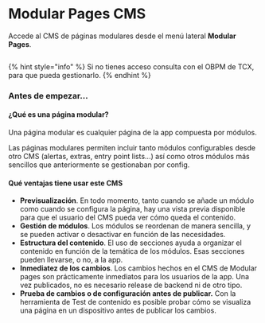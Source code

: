 # Modular Pages CMS

Accede al CMS de páginas modulares desde el menú lateral **Modular Pages**.&#x20;

<figure><img src=".gitbook/assets/image (12).png" alt=""><figcaption></figcaption></figure>

{% hint style="info" %}
Si no tienes acceso consulta con el OBPM de TCX, para que pueda gestionarlo.
{% endhint %}

### Antes de empezar...

#### ¿Qué es una página modular?

Una página modular es cualquier página de la app compuesta por módulos.

Las páginas modulares permiten incluir tanto módulos configurables desde otro CMS (alertas, extras, entry point lists...) así como otros módulos más sencillos que anteriormente se gestionaban por config.

#### Qué ventajas tiene usar este CMS

* **Previsualización**. En todo momento, tanto cuando se añade un módulo como cuando se configura la página, hay una vista previa disponible para que el usuario del CMS pueda ver cómo queda el contenido. ​
* **Gestión de módulos**. Los módulos se reordenan de manera sencilla, y se pueden activar o desactivar en función de las necesidades.​
* **Estructura del contenido**. El uso de secciones ayuda a organizar el contenido en función de la temática de los módulos. Esas secciones pueden llevarse, o no, a la app.
* **Inmediatez de los cambios**. Los cambios hechos en el CMS de Modular pages son prácticamente inmediatos para los usuarios de la app. Una vez publicados, no es necesario release de backend ni de otro tipo.
* **Prueba de cambios o de configuración antes de publicar.** Con la herramienta de Test de contenido es posible probar cómo se visualiza una página en un dispositivo antes de publicar los cambios.&#x20;
